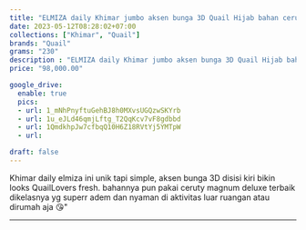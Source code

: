 ```yaml
---
title: "ELMIZA daily Khimar jumbo aksen bunga 3D Quail Hijab bahan ceruty"
date: 2023-05-12T08:28:02+07:00
collections: ["Khimar", "Quail"]
brands: "Quail"
grams: "230"
description : "ELMIZA daily Khimar jumbo aksen bunga 3D Quail Hijab bahan ceruty"
price: "98,000.00"

google_drive:
  enable: true
  pics:
  - url: 1_mNhPnyftuGehBJ8h0MXvsUGQzwSKYrb
  - url: 1u_eJLd46qmjLftg_T2QqKcv7vF8gdbbd
  - url: 1QmdkhpJw7cfbqQ10H6Z18RVtYj5YMTpW
  - url: 

draft: false
---
```


Khimar daily elmiza ini unik tapi simple, aksen bunga 3D disisi kiri bikin looks QuailLovers fresh. bahannya pun pakai ceruty magnum deluxe terbaik dikelasnya yg superr adem dan nyaman di aktivitas luar ruangan atau dirumah aja 😘"

----------    
 
